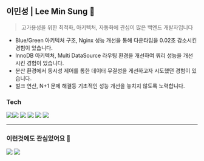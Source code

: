 
## 이민성 | Lee Min Sung 👋

> 고가용성을 위한 최적화, 아키텍처, 자동화에 관심이 많은 백엔드 개발자입니다
- Blue/Green 아키텍처 구조, Nginx 성능 개선을 통해 다운타임을 0.02초 감소시킨 경험이 있습니다.
- InnoDB 아키텍처, Multi DataSource 라우팅 환경을 개선하여 쿼리 성능을 개선시킨 경험이 있습니다.
- 분산 환경에서 동시성 제어를 통한 데이터 무결성을 게선하고자 시도했던 경험이 있습니다.
- 벌크 연산, N+1 문제 해결등 기초적인 성능 개선을 놓치지 않도록 노력합니다.

### Tech

<img src="https://img.shields.io/badge/SpringBoot-6DB33F?style=for-the-badge&logo=SpringBoot&logoColor=white"><img src="https://img.shields.io/badge/NGINX-009639?style=for-the-badge&logo=NGINX&logoColor=white">
<img src="https://img.shields.io/badge/MySQL-4479A1?style=for-the-badge&logo=MySQL&logoColor=white">
<img src="https://img.shields.io/badge/Redis-DC382D?style=for-the-badge&logo=Redis&logoColor=white">
<img src="https://img.shields.io/badge/Jenkins-D24939?style=for-the-badge&logo=jenkins&logoColor=white">
<img src="https://img.shields.io/badge/GitHub Actions-2088FF?style=for-the-badge&logo=GitHub Actions&logoColor=white">

---

### 이런것에도 관심있어요 🙂

<img src="https://img.shields.io/badge/Grafana-F46800?style=for-the-badge&logo=Grafana&logoColor=white"> <img src="https://img.shields.io/badge/Prometheus-E6522C?style=for-the-badge&logo=Prometheus&logoColor=white">




